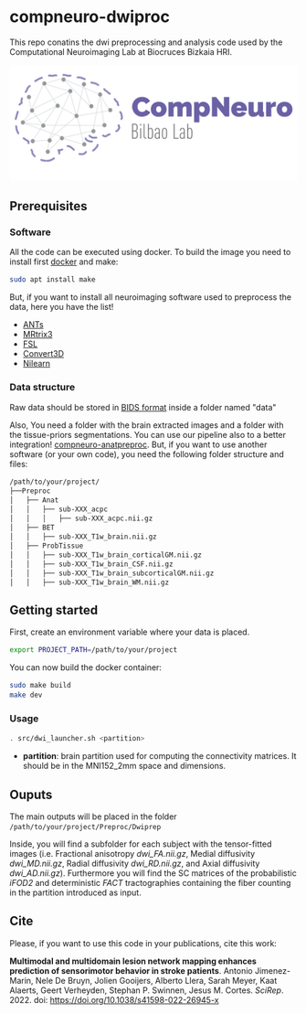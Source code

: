 # compneuro-dwiproc
This repo conatins the dwi preprocessing and analysis code used by the Computational Neuroimaging Lab at Biocruces Bizkaia HRI. 

![compneuro logo](docs/compneuroLogo_r.png)

## Prerequisites
### Software
All the code can be executed using docker. To build the image you need to install first [docker](https://docs.docker.com/engine/install/) and make:

```bash
sudo apt install make
```

But, if you want to install all neuroimaging software used to preprocess the data, here you have the list! 

* [ANTs](http://stnava.github.io/ANTs/)
* [MRtrix3](https://mrtrix.readthedocs.io/en/dev/index.html)
* [FSL](https://fsl.fmrib.ox.ac.uk/fsl/fslwiki)
* [Convert3D](http://www.itksnap.org/pmwiki/pmwiki.php?n=Convert3D.Documentation)
* [Nilearn](https://nilearn.github.io/stable/index.html)

### Data structure
Raw data should be stored in [BIDS format](https://bids.neuroimaging.io/) inside a folder named "data"

Also, You need a folder with the brain extracted images and a folder with the tissue-priors segmentations. You can use our pipeline also to a better integration! [compneuro-anatpreproc](https://github.com/ajimenezmarin/compneuro-anatproc). But, if you want to use another software (or your own code), you need the following folder structure and files:

```
/path/to/your/project/
├──Preproc
│   ├── Anat
│   │   ├── sub-XXX_acpc
│   │   │   ├── sub-XXX_acpc.nii.gz
│   ├── BET
│   │   ├── sub-XXX_T1w_brain.nii.gz
│   ├── ProbTissue
│   │   ├── sub-XXX_T1w_brain_corticalGM.nii.gz
│   │   ├── sub-XXX_T1w_brain_CSF.nii.gz
│   │   ├── sub-XXX_T1w_brain_subcorticalGM.nii.gz
│   │   ├── sub-XXX_T1w_brain_WM.nii.gz
```

## Getting started

First, create an environment variable where your data is placed. 

```bash
export PROJECT_PATH=/path/to/your/project
```

You can now build the docker container:

```bash
sudo make build
make dev
```

### Usage
```bash
. src/dwi_launcher.sh <partition>
```

* **partition**: brain partition used for computing the connectivity matrices. It should be in the MNI152_2mm space and dimensions. 

## Ouputs

The main outputs will be placed in the folder `/path/to/your/project/Preproc/Dwiprep`

Inside, you will find a subfolder for each subject with the tensor-fitted images (i.e. Fractional anisotropy *dwi_FA.nii.gz*, Medial diffusivity *dwi_MD.nii.gz*, Radial diffusivity *dwi_RD.nii.gz*, and Axial diffusivity *dwi_AD.nii.gz*). Furthermore you will find the SC matrices of the probabilistic *iFOD2* and deterministic *FACT* tractographies containing the fiber counting in the partition introduced as input.

## Cite
Please, if you want to use this code in your publications, cite this work:

**Multimodal and multidomain lesion network mapping enhances prediction of sensorimotor behavior in stroke patients**.
Antonio Jimenez-Marin, Nele De Bruyn, Jolien Gooijers, Alberto Llera, Sarah Meyer, Kaat Alaerts, Geert Verheyden, Stephan P. Swinnen, Jesus M. Cortes.
*SciRep*. 2022. doi: https://doi.org/10.1038/s41598-022-26945-x



